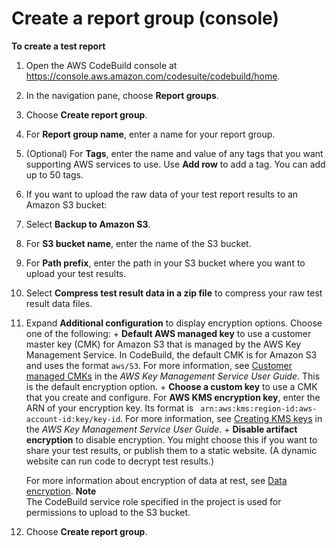 # Create a report group \(console\)<a name="test-report-group-create-console"></a>

**To create a test report**

1. Open the AWS CodeBuild console at [https://console\.aws\.amazon\.com/codesuite/codebuild/home](https://console.aws.amazon.com/codesuite/codebuild/home)\.

1.  In the navigation pane, choose **Report groups**\. 

1. Choose **Create report group**\. 

1. For **Report group name**, enter a name for your report group\. 

1.  \(Optional\) For **Tags**, enter the name and value of any tags that you want supporting AWS services to use\. Use **Add row** to add a tag\. You can add up to 50 tags\. 

1.  If you want to upload the raw data of your test report results to an Amazon S3 bucket: 

   1. Select **Backup to Amazon S3**\. 

   1. For **S3 bucket name**, enter the name of the S3 bucket\. 

   1. For **Path prefix**, enter the path in your S3 bucket where you want to upload your test results\. 

   1.  Select **Compress test result data in a zip file** to compress your raw test result data files\. 

   1.  Expand **Additional configuration** to display encryption options\. Choose one of the following: 
      +  **Default AWS managed key** to use a customer master key \(CMK\) for Amazon S3 that is managed by the AWS Key Management Service\. In CodeBuild, the default CMK is for Amazon S3 and uses the format `aws/S3`\. For more information, see [Customer managed CMKs](https://docs.aws.amazon.com/kms/latest/developerguide/concepts.html#customer-cmk) in the *AWS Key Management Service User Guide*\. This is the default encryption option\.
      +  **Choose a custom key** to use a CMK that you create and configure\. For **AWS KMS encryption key**, enter the ARN of your encryption key\. Its format is ` arn:aws:kms:region-id:aws-account-id:key/key-id`\. For more information, see [Creating KMS keys](https://docs.aws.amazon.com/kms/latest/developerguide/create-keys.html) in the *AWS Key Management Service User Guide*\. 
      +  **Disable artifact encryption** to disable encryption\. You might choose this if you want to share your test results, or publish them to a static website\. \(A dynamic website can run code to decrypt test results\.\)

       For more information about encryption of data at rest, see [Data encryption](security-encryption.md)\. 
**Note**  
The CodeBuild service role specified in the project is used for permissions to upload to the S3 bucket\.

1. Choose **Create report group**\.